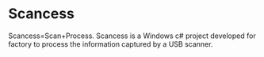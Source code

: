# Scancess
Scancess=Scan+Process. Scancess is a Windows c# project developed for factory to process the information captured by a USB scanner.
